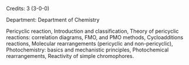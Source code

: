 Credits: 3 (3-0-0)

Department: Department of Chemistry

Pericyclic reaction, Introduction and classification, Theory of pericyclic reactions: correlation diagrams, FMO, and PMO methods, Cycloadditions reactions, Molecular rearrangements (pericyclic and non-pericyclic), Photochemistry: basics and mechanistic principles, Photochemical rearrangements, Reactivity of simple chromophores.